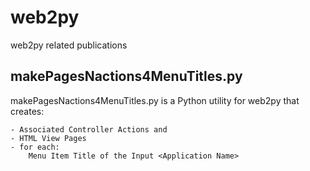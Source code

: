 web2py
======

web2py related publications

makePagesNactions4MenuTitles.py 
-------------------------------

makePagesNactions4MenuTitles.py is a Python utility for web2py that creates:

    - Associated Controller Actions and
    - HTML View Pages
    - for each:
        Menu Item Title of the Input <Application Name>
